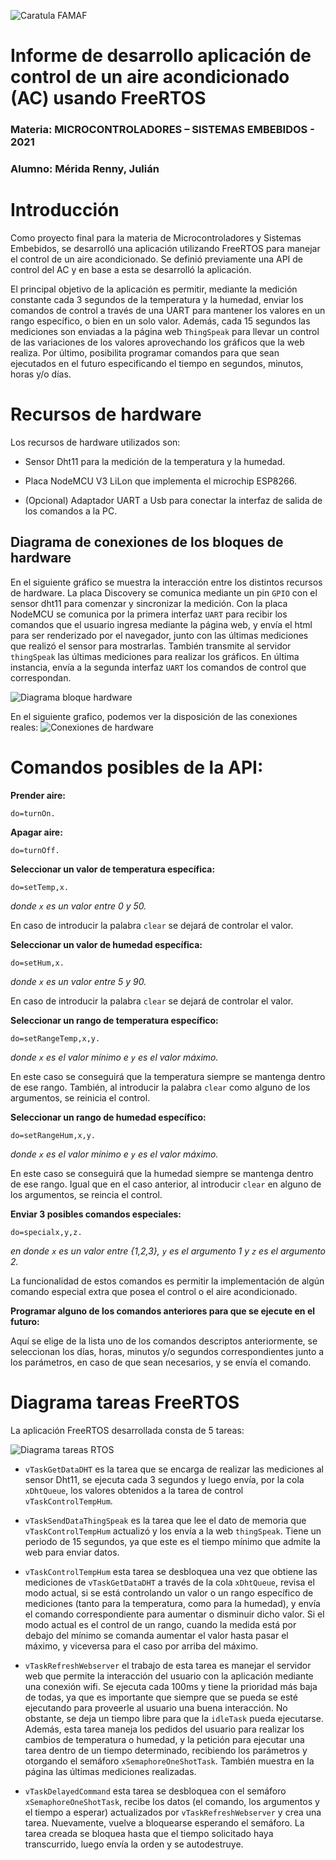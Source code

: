 ![Caratula FAMAF](resources/famaf.jpg)

# Informe de desarrollo aplicación de control de un aire acondicionado (AC) usando FreeRTOS

### Materia: MICROCONTROLADORES – SISTEMAS EMBEBIDOS - 2021

### Alumno: Mérida Renny, Julián


# Introducción

Como proyecto final para la materia de Microcontroladores y Sistemas Embebidos, se desarrolló una aplicación utilizando FreeRTOS para manejar el control de un aire acondicionado. Se definió previamente una API de control del AC y en base a esta se desarrolló la aplicación.

El principal objetivo de la aplicación es permitir, mediante la medición constante cada 3 segundos de la temperatura y la humedad, enviar los comandos de control a través de una UART para mantener los valores en un rango específico, o bien en un solo valor. Además, cada 15 segundos las mediciones son enviadas a la página web `ThingSpeak` para llevar un control de las variaciones de los valores aprovechando los gráficos que la web realiza. Por último, posibilita programar comandos para que sean ejecutados en el futuro especificando el tiempo en segundos, minutos, horas y/o días.


# Recursos de hardware

Los recursos de hardware utilizados son:

* Sensor Dht11 para la medición de la temperatura y la humedad.

* Placa NodeMCU V3 LiLon que implementa el microchip ESP8266.

* (Opcional) Adaptador UART a Usb para conectar la interfaz de salida de los comandos a la PC.



## Diagrama de conexiones de los bloques de hardware

En el siguiente gráfico se muestra la interacción entre los distintos recursos de hardware. La placa Discovery se comunica mediante un pin `GPIO` con el sensor dht11 para comenzar y sincronizar la medición. Con la placa NodeMCU se comunica por la primera interfaz `UART` para recibir los comandos que el usuario ingresa mediante la página web, y envía el html para ser renderizado por el navegador, junto con las últimas mediciones que realizó el sensor para mostrarlas. También transmite al servidor `thingSpeak` las últimas mediciones para realizar los gráficos. En última instancia, envía a la segunda interfaz `UART` los comandos de control que correspondan.

![Diagrama bloque hardware](resources/hw_block.png)

En el siguiente grafico, podemos ver la disposición de las conexiones reales:
![Conexiones de hardware](resources/hw_connections.png)



# Comandos posibles de la API:

**Prender aire:**

    do=turnOn.

**Apagar aire:**

    do=turnOff.

**Seleccionar un valor de temperatura específica:**

    do=setTemp,x.

*donde `x` es un valor entre 0 y 50.*

En caso de introducir la palabra `clear` se dejará de controlar el valor.

**Seleccionar un valor de humedad específica:**

    do=setHum,x.

*donde `x` es un valor entre 5 y 90.*

En caso de introducir la palabra `clear` se dejará de controlar el valor.

**Seleccionar un rango de temperatura específico:**

    do=setRangeTemp,x,y.

*donde `x` es el valor mínimo e `y` es el valor máximo.*

En este caso se conseguirá que la temperatura siempre se mantenga dentro de ese rango. También, al introducir la palabra `clear` como alguno de los argumentos, se reinicia el control.


**Seleccionar un rango de humedad específico:**

    do=setRangeHum,x,y.

*donde `x` es el valor mínimo e `y` es el valor máximo.*

En este caso se conseguirá que la humedad siempre se mantenga dentro de ese rango. Igual que en el caso anterior, al introducir `clear` en alguno de los argumentos, se reincia el control.

**Enviar 3 posibles comandos especiales:**

    do=specialx,y,z.

*en donde `x` es un valor entre {1,2,3}, `y` es el argumento 1 y `z` es el argumento 2.*

La funcionalidad de estos comandos es permitir la implementación de algún comando especial extra que posea el control o el aire acondicionado.


**Programar alguno de los comandos anteriores para que se ejecute en el futuro:**

Aquí se elige de la lista uno de los comandos descriptos anteriormente, se seleccionan los días, horas, minutos y/o segundos correspondientes junto a los parámetros, en caso de que sean  necesarios, y se envía el comando.



# Diagrama tareas FreeRTOS

La aplicación FreeRTOS desarrollada consta de 5 tareas:

![Diagrama tareas RTOS](resources/RTOSTasks.png)


* `vTaskGetDataDHT` es la tarea que se encarga de realizar las mediciones al sensor Dht11, se ejecuta cada 3 segundos y luego envía, por la cola `xDhtQueue`, los valores obtenidos a la tarea de control `vTaskControlTempHum`.

* `vTaskSendDataThingSpeak` es la tarea que lee el dato de memoria que `vTaskControlTempHum` actualizó y los envía a la web `thingSpeak`. Tiene un periodo de 15 segundos, ya que este es el tiempo mínimo que admite la web para enviar datos.

* `vTaskControlTempHum` esta tarea se desbloquea una vez que obtiene las mediciones de `vTaskGetDataDHT` a través de la cola `xDhtQueue`, revisa el modo actual, si se está controlando un valor o un rango específico de mediciones (tanto para la temperatura, como para la humedad), y envía el comando correspondiente para aumentar o disminuir dicho valor. Si el modo actual es el control de un rango, cuando la medida está por debajo del mínimo se comanda aumentar el valor hasta pasar el máximo, y viceversa para el caso por arriba del máximo.

* `vTaskRefreshWebserver` el trabajo de esta tarea es manejar el servidor web que permite la interacción del usuario con la aplicación mediante una conexión wifi. Se ejecuta cada 100ms y tiene la prioridad más baja de todas, ya que es importante que siempre que se pueda se esté ejecutando para proveerle al usuario una buena interacción. No obstante, se deja un tiempo libre para que la `idleTask` pueda ejecutarse. Además, esta tarea maneja los pedidos del usuario para realizar los cambios de temperatura o humedad, y la petición para ejecutar una tarea dentro de un tiempo determinado, recibiendo los parámetros y otorgando el semáforo `xSemaphoreOneShotTask`. También muestra en la página las últimas mediciones realizadas.

* `vTaskDelayedCommand` esta tarea se desbloquea con el semáforo `xSemaphoreOneShotTask`, recibe los datos (el comando, los argumentos y el tiempo a esperar) actualizados por `vTaskRefreshWebserver` y crea una tarea. Nuevamente, vuelve a bloquearse esperando el semáforo. La tarea creada se bloquea hasta que el tiempo solicitado haya transcurrido, luego envía la orden y se autodestruye.
